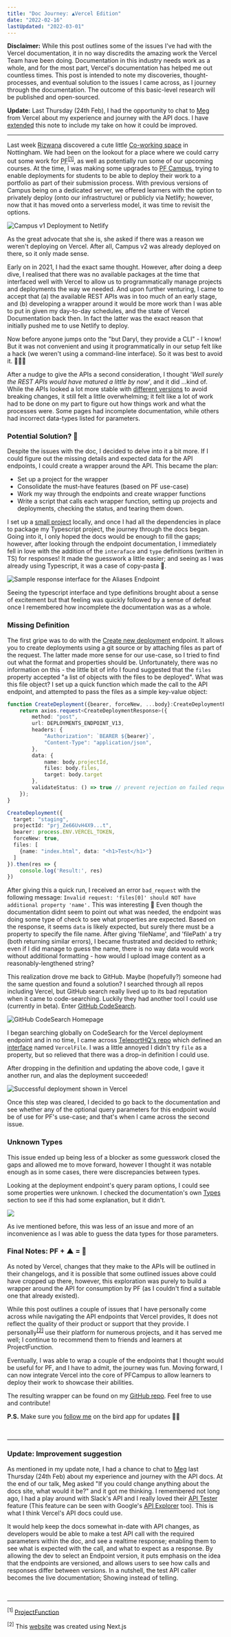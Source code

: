 ```yaml
---
title: "Doc Journey: ▲Vercel Edition"
date: "2022-02-16"
lastUpdated: "2022-03-01"
---
```


<InfoBox>
<strong>Disclaimer:</strong> While this post outlines some of the issues I've had with the Vercel documentation, it in no way discredits the amazing work the Vercel Team have been doing. Documentation in this industry needs work as a whole, and for the most part, Vercel's documentation has helped me out countless times. This post is intended to note my discoveries, thought-processes, and eventual solution to the issues I came across, as I journey through the documentation. The outcome of this basic-level research will be published and open-sourced.
</InfoBox>


<strong>Update:</strong> Last Thursday (24th Feb), I had the opportunity to chat to [Meg](https://twitter.com/itsmegbird) from Vercel about my experience and journey with the API docs. I have [extended](#update-improvement-suggestion) this note to include my take on how it could be improved.


---

Last week [Rizwana](https://twitter.com/rizbizkits) discovered a cute little [Co-working space](https://www.cobdenplace.co.uk/) in Nottingham. We had been on the lookout for a place where we could carry out some work for <abbr link="https://projectfunction.io" title="ProjectFunction">PF</abbr><sup>[[1]](#reference1)</sup>, as well as potentially run some of our upcoming courses. At the time, I was making some upgrades to [PF Campus](https://projectfunction.io/how-we-teach), trying to enable deployments for students to be able to deploy their work to a portfolio as part of their submission process. With previous versions of Campus being on a dedicated server, we offered learners with the option to privately deploy (onto our infrastructure) or publicly via Netlify; however, now that it has moved onto a serverless model, it was time to revisit the options.

![Campus v1 Deployment to Netlify](/images/campus-deploy1.png)

As the great advocate that she is, she asked if there was a reason we weren't deploying on Vercel. After all, Campus v2 was already deployed on there, so it only made sense.

Early on in 2021, I had the exact same thought. However, after doing a deep dive, I realised that there was no available packages at the time that interfaced well with Vercel to allow us to programmatically manage projects and deployments the way we needed. And upon further venturing, I came to accept that (a) the available REST APIs was in too much of an early stage, and (b) developing a wrapper around it would be more work than I was able to put in given my day-to-day schedules, and the state of Vercel Documentation back then. In fact the latter was the exact reason that initially pushed me to use Netlify to deploy.

Now before anyone jumps onto the "but Daryl, they provide a CLI" - I know! But it was not convenient and using it programmatically in our setup felt like a hack (we weren't using a command-line interface). So it was best to avoid it. 🤷🏽‍♂️

After a nudge to give the APIs a second consideration, I thought '*Well surely the REST APIs would have matured a little by now*', and it did ...kind of. While the APIs looked a lot more stable with [different versions](https://vercel.com/docs/rest-api#introduction/api-basics/versioning) to avoid breaking changes, it still felt a little overwhelming; it felt like a lot of work had to be done on my part to figure out how things work and what the processes were. Some pages had incomplete documentation, while others had incorrect data-types listed for parameters.

### Potential Solution? 🥊

Despite the issues with the doc, I decided to delve into it a bit more. If I could figure out the missing details and expected data for the API endpoints, I could create a wrapper around the API. This became the plan:
  - Set up a project for the wrapper
  - Consolidate the must-have features (based on PF use-case)
  - Work my way through the endpoints and create wrapper functions
  - Write a script that calls each wrapper function, setting up projects and deployments, checking the status, and tearing them down.

I set up a [small project](https://github.com/daryl-cecile/next-controls) locally, and once I had all the dependencies in place to package my Typescript project, the journey through the docs began. Going into it, I only hoped the docs would be enough to fill the gaps; however, after looking through the endpoint documentation, I immediately fell in love with the addition of the `interaface` and `type` definitions (written in TS) for responses! It made the guesswork a little easier; and seeing as I was already using Typescript, it was a case of copy-pasta 🍝.

![Sample response interface for the Aliases Endpoint](/images/vercel-docs-response-interface.png)

Seeing the typescript interface and type definitions brought about a sense of excitement but that feeling was quickly followed by a sense of defeat once I remembered how incomplete the documentation was as a whole. 

### Missing Definition

The first gripe was to do with the [Create new deployment](https://vercel.com/docs/rest-api#endpoints/deployments/create-a-new-deployment) endpoint. It allows you to create deployments using a git source or by attaching files as part of the request. The latter made more sense for our use-case, so I tried to find out what the format and properties should be. Unfortunately, there was no information on this - the little bit of info I found suggested that the `files` property accepted "a list of objects with the files to be deployed". What was this file object? I set up a quick function which made the call to the API endpoint, and attempted to pass the files as a simple key-value object:

```typescript jsx
function CreateDeployment({bearer, forceNew, ...body}:CreateDeploymentParams){
    return axios.request<CreateDeploymentResponse>({
        method: "post",
        url: DEPLOYMENTS_ENDPOINT_V13,
        headers: {
            "Authorization": `BEARER ${bearer}`,
            "Content-Type": "application/json",
        },
        data: {
            name: body.projectId,
            files: body.files,
            target: body.target
        },
        validateStatus: () => true // prevent rejection on failed request
    });
}

CreateDeployment({
  target: "staging",
  projectId: "prj_Ze66UvH4X9...t",
  bearer: process.ENV.VERCEL_TOKEN,
  forceNew: true,
  files: [
    {name: "index.html", data: "<h1>Test</h1>"}
  ]
}).then(res => {
	console.log('Result:', res)
})
```

After giving this a quick run, I received an error `bad_request` with the following message: `Invalid request: 'files[0]' should NOT have additional property 'name'.` This was interesting 🤔 Even though the documentation didnt seem to point out what was needed, the endpoint was doing some type of check to see what properties are expected. Based on the response, it seems `data` is likely expected, but surely there must be a property to specify the file name. After giving 'fileName', and 'filePath' a try (both returning similar errors), I became frustrated and decided to rethink; even if I did manage to guess the name, there is no way data would work without additional formatting - how would I upload image content as a reasonably-lengthened string? 

This realization drove me back to GitHub. Maybe (hopefully?) someone had the same question and found a solution? I searched through all repos including Vercel, but GitHub search really lived up to its bad reputation when it came to code-searching. Luckily they had another tool I could use (currently in beta). Enter [GitHub CodeSearch](https://cs.github.com). 

![GitHub CodeSearch Homepage](/images/Github-CodeSearch.png)

I began searching globally on CodeSearch for the Vercel deployment endpoint and in no time, I came across [TeleportHQ's repo](https://github.com/teleporthq/teleport-code-generators) which defined an [interface](https://cs.github.com/teleporthq/teleport-code-generators/blob/9f86b0edd484ae9cf6e93849d7f7d3924ce3daa0/packages/teleport-publisher-vercel/src/types.ts#L10) named `VercelFile`. I was a little annoyed I didn't try `file` as a property, but so relieved that there was a drop-in definition I could use.

After dropping in the definition and updating the above code, I gave it another run, and alas the deployment succeeded!

![Successful deployment shown in Vercel](/images/vercel-deploy-result1.png)

Once this step was cleared, I decided to go back to the documentation and see whether any of the optional query parameters for this endpoint would be of use for PF's use-case; and that's when I came across the second issue.

### Unknown Types

This issue ended up being less of a blocker as some guesswork closed the gaps and allowed me to move forward, however I thought it was notable enough as in some cases, there were discrepancies between types. 

Looking at the deployment endpoint's query param options, I could see some properties were unknown. I checked the documentation's own [Types](https://vercel.com/docs/rest-api#introduction/api-basics/types) section to see if this had some explanation, but it didn't.  

![](/images/Unknown-types-deploy.png)

As ive mentioned before, this was less of an issue and more of an inconvenience as I was able to guess the data types for those parameters. 

### Final Notes: PF + ▲ = 💜

As noted by Vercel, changes that they make to the APIs will be outlined in their changelogs, and it is possible that some outlined issues above could have cropped up there, however, this exploration was purely to build a wrapper around the API for consumption by PF (as I couldn't find a suitable one that already existed).

While this post outlines a couple of issues that I have personally come across while navigating the API endpoints that Vercel provides, It does not reflect the quality of their product or support that they provide. I personally<sup>[[2]](#reference2)</sup> use their platform for numerous projects, and it has served me well; I continue to recommend them to friends and learners at ProjectFunction.

Eventually, I was able to wrap a couple of the endpoints that I thought would be useful for PF, and I have to admit, the journey was fun. Moving forward, I can now integrate Vercel into the core of PFCampus to allow learners to deploy their work to showcase their abilities.

The resulting wrapper can be found on my [GitHub repo](https://github.com/daryl-cecile/next-controls). Feel free to use and contribute!

<strong>P.S.</strong> Make sure you [follow me](https://twitter.com/@darylcecile) on the bird app for updates ✌🏽

<br/>

---
### Update: Improvement suggestion
As mentioned in my update note, I had a chance to chat to [Meg](https://twitter.com/itsmegbird) last Thursday (24th Feb) about my experience and journey with the API docs. At the end of our talk, Meg asked "If you could change anything about the docs site, what would it be?" and it got me thinking. I remembered not long ago, I had a play around with Slack's API and I really loved their [API Tester](https://api.slack.com/methods/admin.analytics.getFile/test) feature (This feature can be seen with Google's [API Explorer](https://developers.google.com/apis-explorer) too). This is what I think Vercel's API docs could use.

It would help keep the docs somewhat in-date with API changes, as developers would be able to make a test API call with the required parameters within the doc, and see a realtime response; enabling them to see what is expected with the call, and what to expect as a response. By allowing the dev to select an Endpoint version, it puts emphasis on the idea that the endpoints are versioned, and allows users to see how calls and responses differ between versions. In a nutshell, the test API caller becomes the live documentation; Showing instead of telling.

<br/>

---

<sup id="reference1">[1]</sup> [ProjectFunction](https://projectfunction.io)

<sup id="reference2">[2]</sup> This [website](https://darylcecile.net) was created using Next.js